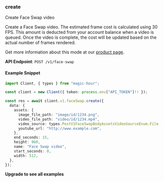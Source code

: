 
### create <a name="create"></a>
Create Face Swap video

Create a Face Swap video. The estimated frame cost is calculated using 30 FPS. This amount is deducted from your account balance when a video is queued. Once the video is complete, the cost will be updated based on the actual number of frames rendered.
  
Get more information about this mode at our [product page](/products/face-swap).
  

**API Endpoint**: `POST /v1/face-swap`

#### Example Snippet

```typescript
import Client, { types } from "magic-hour";

const client = new Client({ token: process.env["API_TOKEN"]!! });

const res = await client.v1.faceSwap.create({
  data: {
    assets: {
      image_file_path: "image/id/1234.png",
      video_file_path: "video/id/1234.mp4",
      video_source: types.PostV1FaceSwapBodyAssetsVideoSourceEnum.File,
      youtube_url: "http://www.example.com",
    },
    end_seconds: 15,
    height: 960,
    name: "Face Swap video",
    start_seconds: 0,
    width: 512,
  },
});
```

**Upgrade to see all examples**
